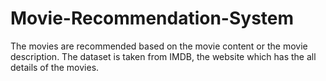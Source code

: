 # Movie-Recommendation-System
The movies are recommended based on the movie content or the movie description. The dataset is taken from IMDB, the website which has the all details of the movies.
